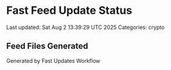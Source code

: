 # Fast Feed Update Status
Last updated: Sat Aug  2 13:39:29 UTC 2025
Categories: crypto

## Feed Files Generated

Generated by Fast Updates Workflow
